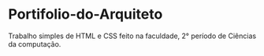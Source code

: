 # Portifolio-do-Arquiteto
Trabalho simples de HTML e CSS feito na faculdade, 2° período de Ciências da computação.

